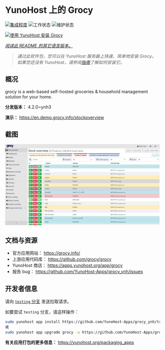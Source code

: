 <!--
注意：此 README 由 <https://github.com/YunoHost/apps/tree/master/tools/readme_generator> 自动生成
请勿手动编辑。
-->

# YunoHost 上的 Grocy

[![集成程度](https://apps.yunohost.org/badge/integration/grocy)](https://ci-apps.yunohost.org/ci/apps/grocy/)
![工作状态](https://apps.yunohost.org/badge/state/grocy)
![维护状态](https://apps.yunohost.org/badge/maintained/grocy)

[![使用 YunoHost 安装 Grocy](https://install-app.yunohost.org/install-with-yunohost.svg)](https://install-app.yunohost.org/?app=grocy)

*[阅读此 README 的其它语言版本。](./ALL_README.md)*

> *通过此软件包，您可以在 YunoHost 服务器上快速、简单地安装 Grocy。*  
> *如果您还没有 YunoHost，请参阅[指南](https://yunohost.org/install)了解如何安装它。*

## 概况

grocy is a web-based self-hosted groceries & household management solution for your home.

**分发版本：** 4.2.0~ynh3

**演示：** <https://en.demo.grocy.info/stockoverview>

## 截图

![Grocy 的截图](./doc/screenshots/stock-en.png)

## 文档与资源

- 官方应用网站： <https://grocy.info/>
- 上游应用代码库： <https://github.com/grocy/grocy>
- YunoHost 商店： <https://apps.yunohost.org/app/grocy>
- 报告 bug： <https://github.com/YunoHost-Apps/grocy_ynh/issues>

## 开发者信息

请向 [`testing` 分支](https://github.com/YunoHost-Apps/grocy_ynh/tree/testing) 发送拉取请求。

如要尝试 `testing` 分支，请这样操作：

```bash
sudo yunohost app install https://github.com/YunoHost-Apps/grocy_ynh/tree/testing --debug
或
sudo yunohost app upgrade grocy -u https://github.com/YunoHost-Apps/grocy_ynh/tree/testing --debug
```

**有关应用打包的更多信息：** <https://yunohost.org/packaging_apps>
